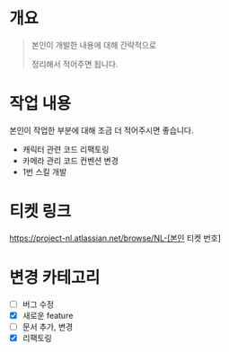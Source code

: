 # 개요
> 본인이 개발한 내용에 대해 간략적으로
> 
> 정리해서 적어주면 됩니다.

# 작업 내용
본인이 작업한 부분에 대해 조금 더 적어주시면 좋습니다.
- 캐릭터 관련 코드 리팩토링
- 카메라 관리 코드 컨벤션 변경
- 1번 스킬 개발

# 티켓 링크
https://project-nl.atlassian.net/browse/NL-[본인 티켓 번호]

# 변경 카테고리

- [ ] 버그 수정
- [x] 새로운 feature
- [ ] 문서 추가, 변경
- [x] 리팩토링
